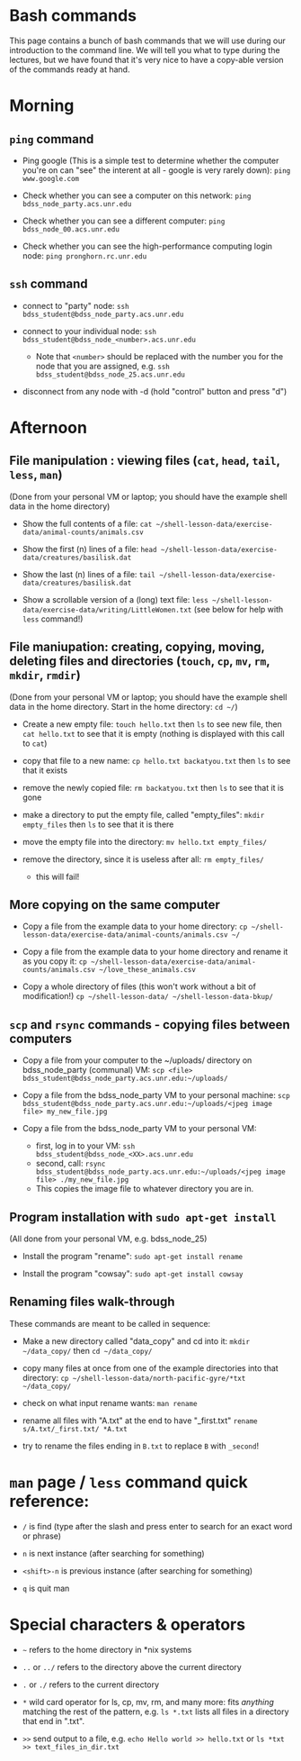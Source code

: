 # Bash commands
This page contains a bunch of bash commands that we will use during our introduction to the command line. We will tell you what to type during the lectures, but we have found that it's very nice to have a copy-able version of the commands ready at hand. 

# Morning
## `ping` command
* Ping google (This is a simple test to determine whether the computer you're on can "see" the interent at all - google is very rarely down): 
`ping www.google.com`

* Check whether you can see a computer on this network:
`ping bdss_node_party.acs.unr.edu`

* Check whether you can see a different computer:
`ping bdss_node_00.acs.unr.edu`

* Check whether you can see the high-performance computing login node:
`ping pronghorn.rc.unr.edu`

## `ssh` command

* connect to "party" node: 
`ssh bdss_student@bdss_node_party.acs.unr.edu`

* connect to your individual node:
`ssh bdss_student@bdss_node_<number>.acs.unr.edu`
    * Note that `<number>` should be replaced with the number you for the node that you are assigned, e.g. `ssh bdss_student@bdss_node_25.acs.unr.edu` 

* disconnect from any node with <ctrl>-d (hold "control" button and press "d")

# Afternoon
## File manipulation : viewing files (`cat`, `head`, `tail`, `less`, `man`)
(Done from your personal VM or laptop; you should have the example shell data in the home directory)
* Show the full contents of a file: 
`cat ~/shell-lesson-data/exercise-data/animal-counts/animals.csv`

* Show the first (n) lines of a file:
`head ~/shell-lesson-data/exercise-data/creatures/basilisk.dat`

* Show the last (n) lines of a file: 
`tail ~/shell-lesson-data/exercise-data/creatures/basilisk.dat`

* Show a scrollable version of a (long) text file:
`less ~/shell-lesson-data/exercise-data/writing/LittleWomen.txt` (see below for help with `less` command!)

## File maniupation: creating, copying, moving, deleting files and directories (`touch`, `cp`, `mv`, `rm`, `mkdir`, `rmdir`)
(Done from your personal VM or laptop; you should have the example shell data in the home directory. Start in the home directory: `cd ~/`)

* Create a new empty file: 
`touch hello.txt` then `ls` to see new file, then `cat hello.txt` to see that it is empty (nothing is displayed with this call to `cat`)

* copy that file to a new name: 
`cp hello.txt backatyou.txt` then `ls` to see that it exists

* remove the newly copied file: 
`rm backatyou.txt` then `ls` to see that it is gone

* make a directory to put the empty file, called "empty_files":
`mkdir empty_files` then `ls` to see that it is there

* move the empty file into the directory:
`mv hello.txt empty_files/`

* remove the directory, since it is useless after all:
`rm empty_files/`
    * this will fail! 


## More copying on the same computer
* Copy a file from the example data to your home directory: `cp ~/shell-lesson-data/exercise-data/animal-counts/animals.csv ~/`

* Copy a file from the example data to your home directory and rename it as you copy it: `cp ~/shell-lesson-data/exercise-data/animal-counts/animals.csv ~/love_these_animals.csv`

* Copy a whole directory of files (this won't work without a bit of modification!)
`cp ~/shell-lesson-data/ ~/shell-lesson-data-bkup/`

## `scp` and `rsync` commands - copying files between computers
* Copy a file from your computer to the ~/uploads/ directory on bdss_node_party (communal) VM: 
`scp <file> bdss_student@bdss_node_party.acs.unr.edu:~/uploads/`

* Copy a file from the bdss_node_party VM to your personal machine: 
`scp bdss_student@bdss_node_party.acs.unr.edu:~/uploads/<jpeg image file> my_new_file.jpg`

* Copy a file from the bdss_node_party VM to your personal VM:
    * first, log in to your VM: `ssh bdss_student@bdss_node_<XX>.acs.unr.edu`
    * second, call: `rsync bdss_student@bdss_node_party.acs.unr.edu:~/uploads/<jpeg image file> ./my_new_file.jpg`
    * This copies the image file to whatever directory you are in. 

## Program installation with `sudo apt-get install`
(All done from your personal VM, e.g. bdss_node_25)
* Install the program "rename": 
`sudo apt-get install rename`

* Install the program "cowsay": 
`sudo apt-get install cowsay`

## Renaming files walk-through
These commands are meant to be called in sequence:

* Make a new directory called "data_copy" and cd into it: 
`mkdir ~/data_copy/`  then  `cd ~/data_copy/`

* copy many files at once from one of the example directories into that directory: 
`cp ~/shell-lesson-data/north-pacific-gyre/*txt ~/data_copy/`

* check on what input rename wants: 
`man rename`

* rename all files with "A.txt" at the end to have "_first.txt"
`rename s/A.txt/_first.txt/ *A.txt`

* try to rename the files ending in `B.txt` to replace `B` with `_second`!
# `man` page / `less` command quick reference:

* `/` is find (type after the slash and press enter to search for an exact word or phrase)

* `n` is next instance (after searching for something)

* `<shift>-n` is previous instance (after searching for something)

* `q` is quit man 

# Special characters & operators
* `~` refers to the home directory in *nix systems

* `..` or `../` refers to the directory above the current directory

* `.` or `./` refers to the current directory

* `*` wild card operator for ls, cp, mv, rm, and many more: fits *anything* matching the rest of the pattern, e.g. `ls *.txt` lists all files in a directory that end in ".txt". 

* `>>` send output to a file, e.g. `echo Hello world >> hello.txt` or `ls *txt >> text_files_in_dir.txt`

